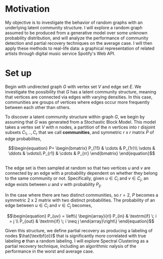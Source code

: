 # Motivation

  My objective is to investigate the behavior of random graphs with an underlying latent community structure. I will explore a random graph assumed to be produced from a generative model over some unknown probability distribution, and will analyze the performance of community detection and partial recovery techniques on the average case. I will then apply these methods to real-life data: a graphical representation of related artists through digital music service Spotify's Web API.
  
  
# Set up

  Begin with undirected graph $G$ with vertex set $V$ and edge set $E$. We investigate the possibility that $G$ has a latent community structure, meaning that vertices are connected via edges with varying densities. In this case, communities are groups of vertices where edges occur more frequently between each other than others. 
  
  To discover a latent community structure within graph $G$, we begin by assuming that $G$ was generated from a Stochastic Block Model. This model takes a vertex set $V$ with n nodes, a partition of the n vertices into r disjoint subsets $C_1,..,C_r$ that we call **communities**, and symmetric $r$ x $r$ matrix $P$ of edge probabilites, 


```math
\begin{equation}
P=
\begin{bmatrix}
P_{11} & \cdots & P_{1r}\\
\vdots & \ddots & \vdots\\
P_{r1} & \cdots & P_{rr}
\end{bmatrix}
\end{equation}
```

\
The edge set is then sampled at random so that two vertices $u$ and $v$ are connected by an edge with a probability dependent on whether they belong to the same community or not. Specifically, given $u∈C_i$ and $v∈C_j$, an edge exists between $u$ and $v$ with probability $P_{ij}$. 

In the case where there are two distinct communities, so $r=2$, $P$ becomes a symmetric $2$ x $2$ matrix with two distinct probabilities. The probability of an edge between $u∈C_i$ and $v∈C_j$ becomes,


```math
\begin{equation}
P_{uv} = 
\left\{ 
  \begin{array}{rl}
   P_{in} & \textrm{if} \; i = j \\
   P_{out} & \textrm{if} \; i \neq j
\end{array}\right\}
\end{equation}
```


  Given this structure, we define partial recovery as producing a labeling of nodes $\hat{\textbf{σ}}$ that is significantly more correlated with true labeling $\textbf{σ}$ than a random labeling. I will explore Spectral Clustering as a partial recovery technique, including an algorithmic nalysis of the performance in the worst and average case. 




